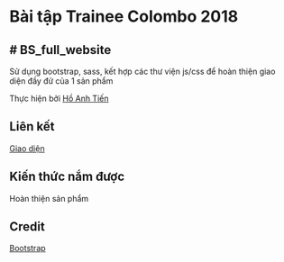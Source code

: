 # Bài tập Trainee Colombo 2018

## # BS_full_website
Sử dụng bootstrap, sass, kết hợp các thư viện js/css để hoàn thiện giao diện đầy đử của 1 sản phẩm

Thực hiện bởi [Hồ Anh Tiến](https://github.com/komatsu98)

## Liên kết

[Giao diện](https://komatsu98.github.io/BS_full_website/app)

## Kiến thức nắm được
Hoàn thiện sản phẩm

## Credit
[Bootstrap](https://getbootstrap.com/)


